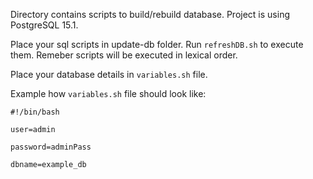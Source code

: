 Directory contains scripts to build/rebuild database.
Project is using PostgreSQL 15.1.

Place your sql scripts in update-db folder. Run `refreshDB.sh` to execute them. Remeber scripts will be executed in lexical order.

Place your database details in `variables.sh` file.

Example how `variables.sh` file should look like:

```
#!/bin/bash

user=admin

password=adminPass

dbname=example_db

```